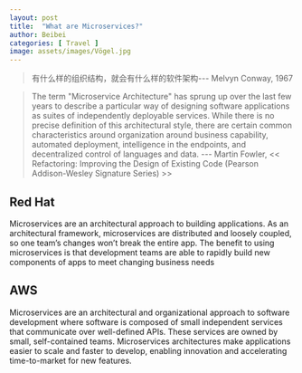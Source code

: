 ```yaml
---
layout: post
title:  "What are Microservices?"
author: Beibei
categories: [ Travel ]
image: assets/images/Vögel.jpg
---
```


> 有什么样的组织结构，就会有什么样的软件架构--- Melvyn Conway, 1967

> The term "Microservice Architecture" has sprung up over the last few years to describe a particular way of designing software applications as suites of independently deployable services. While there is no precise definition of this architectural style, there are certain common characteristics around organization around business capability, automated deployment, intelligence in the endpoints, and decentralized control of languages and data. --- Martin Fowler, << Refactoring: Improving the Design of Existing Code (Pearson Addison-Wesley Signature Series) >>

## Red Hat

Microservices are an architectural approach to building applications. As an architectural framework, microservices are distributed and loosely coupled, so one team’s changes won’t break the entire app. The benefit to using microservices is that development teams are able to rapidly build new components of apps to meet changing business needs 

## AWS

Microservices are an architectural and organizational approach to software development where software is composed of small independent services that communicate over well-defined APIs. These services are owned by small, self-contained teams. Microservices architectures make applications easier to scale and faster to develop, enabling innovation and accelerating time-to-market for new features.

